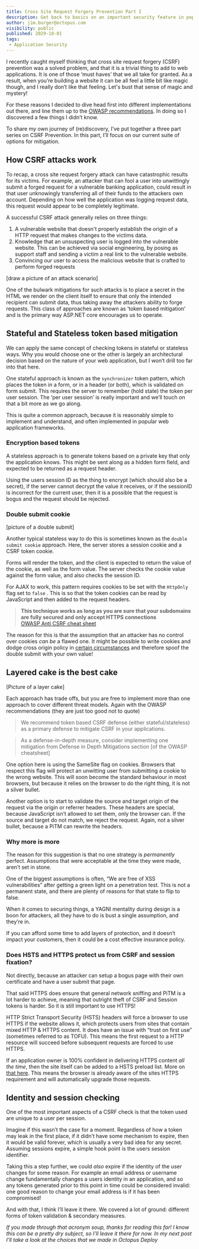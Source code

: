 ```yaml
---
title: Cross Site Request Forgery Prevention Part I
description: Get back to basics on an important security feature in popular web frameworks
author: jim.burger@octopus.com
visibility: public
published: 2029-10-01
tags:
 - Application Security
---
```


I recently caught myself thinking that cross site request forgery (CSRF) prevention was a solved problem, and that it is a trivial thing to add to web applications. It is one of those ‘must haves’ that we all take for granted. As a result, when you’re building a website it can be all feel a little bit like magic though, and I really don’t like that feeling. Let's bust that sense of magic and mystery!

For these reasons I decided to dive head first into different implementations out there, and line them up to the [OWASP recommendations](https://cheatsheetseries.owasp.org/cheatsheets/Cross-Site_Request_Forgery_Prevention_Cheat_Sheet.html). In doing so I discovered a few things I didn’t know.

To share my own journey of (re)discovery, I’ve put together a three part series on CSRF Prevention. In this part, I’ll focus on our current suite of options for mitigation.

## How CSRF attacks work

To recap, a cross site request forgery attack can have catastrophic results for its victims. For example, an attacker that can fool a user into unwittingly submit a forged request for a vulnerable banking application, could result in that user unknowingly transferring all of their funds to the attackers own account. Depending on how well the application was logging request data, this request would appear to be completely legitimate.  

A successful CSRF attack generally relies on three things:
1. A vulnerable website that doesn't properly establish the origin of a HTTP request that makes changes to the victims data.
2. Knowledge that an unsuspecting user is logged into the vulnerable website. This can be achieved via social engineering, by posing as support staff and sending a victim a real link to the vulnerable website.
3. Convincing our user to access the malicious website that is crafted to perform forged requests

[draw a picture of an attack scenario]

One of the bulwark mitigations for such attacks is to place a secret in the HTML we render on the client itself to ensure that only the intended recipient can submit data, thus taking away the attackers ability to forge requests. This class of approaches are known as ‘token based mitigation’ and is the primary way ASP.NET core encourages us to operate.

## Stateful and Stateless token based mitigation

We can apply the same concept of checking tokens in stateful or stateless ways. Why you would choose one or the other is largely an architectural decision based on the nature of your web application, but I won’t drill too far into that here.

One stateful approach is known as the `synchronizer` token pattern, which places the token in a form, or in a header (or both), which is validated on form submit. This requires the server to remember (hold state) the token per user session. The ‘per user session’ is really important and we’ll touch on that a bit more as we go along.

This is quite a common approach, because it is reasonably simple to implement and understand, and often implemented in popular web application frameworks.

### Encryption based tokens
A stateless approach is to generate tokens based on a private key that only the application knows. This might be sent along as a hidden form field, and expected to be returned as a request header.

Using the users session ID as the thing to encrypt (which should also be a secret), if the server cannot decrypt the value it receives, or if the sessionID is incorrect for the current user, then it is a possible that the request is bogus and the request should be rejected.

### Double submit cookie

[picture of a double submit]

Another typical stateless way to do this is sometimes known as the `double submit cookie` approach. Here, the server stores a session cookie and a CSRF token cookie. 

Forms will render the token, and the client is expected to return the value of the cookie, as well as the form value. The server checks the cookie value against the form value, and also checks the session ID.

For AJAX to work, this pattern requires cookies to be set with the `HttpOnly` flag set to `false` . This is so that the token cookies can be read by JavaScript and then added to the request headers.

> **This technique works as long as you are sure that your subdomains are fully secured and only accept HTTPS connections**  
[OWASP Anti CSRF cheat sheet](https://cheatsheetseries.owasp.org/cheatsheets/Cross-Site_Request_Forgery_Prevention_Cheat_Sheet.html)

The reason for this is that the assumption that an attacker has no control over cookies _can be_ a flawed one. It might be possible to write cookies and dodge cross origin policy in [certain circumstances](https://media.blackhat.com/eu-13/briefings/Lundeen/bh-eu-13-deputies-still-confused-lundeen-wp.pdf) and therefore spoof the double submit with your own value!

## Layered cake is the best cake

[Picture of a layer cake]

Each approach has trade offs, but you are free to implement more than one approach to cover different threat models. Again with the OWASP recommendations (they are just too good not to quote)

> We recommend token based CSRF defense (either stateful/stateless) as a primary defense to mitigate CSRF in your applications.  

> As a defense-in-depth measure, consider implementing one mitigation from Defense in Depth Mitigations section [of the OWASP cheatsheet]  

One option here is using the SameSite flag on cookies. Browsers that respect this flag will protect an unwitting user from submitting a cookie to the wrong website. This will soon become the standard behaviour in most browsers, but because it relies on the browser to do the right thing, it is not a silver bullet.

Another option is to start to validate the source and target origin of the request via the origin or referrer headers. These headers are special, because JavaScript isn’t allowed to set them, only the browser can. If the source and target do not match, we reject the request. Again, not a silver bullet, because a PiTM can rewrite the headers.

### Why more is more

The reason for this suggestion is that no one strategy is _permanently_ perfect. Assumptions that were acceptable at the time they were made, aren’t set in stone.

One of the biggest assumptions is often, “We are free of XSS vulnerabilities” after getting a green light on a penetration test. This is not a permanent state, and there are plenty of reasons for that state to flip to false.

When it comes to securing things, a YAGNI mentality during design is a boon for attackers, all they have to do is bust a single assumption, and they’re in.

If you can afford some time to add layers of protection, and it doesn’t impact your customers, then it could be a cost effective insurance policy.

### Does HSTS and HTTPS protect us from CSRF and session fixation?
Not directly, because an attacker can setup a bogus page with their own certificate and have a user submit that page.

That said HTTPS does ensure that general network sniffing and PiTM is a lot harder to achieve, meaning that outright theft of CSRF and Session tokens is harder. So it is still important to use HTTPS!

HTTP Strict Transport Security (HSTS) headers will force a browser to use HTTPS if the website allows it, which protects users from sites that contain mixed HTTP & HTTPS content. It does have an issue with “trust on first use” (sometimes referred to as TOFU). This means the first request to a HTTP resource will succeed before subsequent requests are forced to use HTTPS. 

If an application owner is 100% confident in delivering HTTPS content _all the time_, then the site itself can be added to a HSTS preload list. More on [that here](https://scotthelme.co.uk/our-journey-to-a-https-only-world/). This means the browser is already aware of the sites HTTPS requirement and will automatically upgrade those requests.

## Identity and session checking
One of the most important aspects of a CSRF check is that the token used are unique to a user per session.

Imagine if this wasn’t the case for a moment. Regardless of how a token may leak in the first place, if it didn’t have some mechanism to expire, then it would be valid forever, which is usually a very bad idea for any secret. Assuming sessions expire, a simple hook point is the users session identifier.

Taking this a step further, we could _also_ expire if the identity of the user changes for some reason. For example an email address or username change fundamentally changes a users identity in an application, and so any tokens generated prior to this point in time could be considered invalid: one good reason to change your email address is if it has been compromised!

And with that, I think I’ll leave it there. We covered a lot of ground: different forms of token validation & secondary measures. 

_If you made through that acronym soup, thanks for reading this far! I know this can be a pretty dry subject, so I’ll leave it there for now. In my next post I’ll take a look at the choices that we made in Octopus Deploy_
